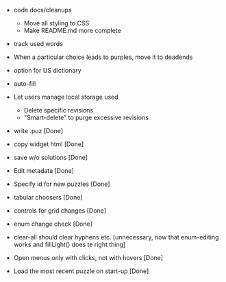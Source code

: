 - code docs/cleanups
  - Move all styling to CSS
  - Make README.md more complete
- track used words
- When a particular choice leads to purples, move it to deadends
- option for US dictionary
- auto-fill
- Let users manage local storage used
  - Delete specific revisions
  - "Smart-delete" to purge excessive revisions

- write .puz [Done]
- copy widget html [Done]
- save w/o solutions [Done]
- Edit metadata [Done]
- Specify id for new puzzles [Done]
- tabular choosers [Done]
- controls for grid changes [Done]
- enum change check [Done]
- clear-all should clear hyphens etc. [unnecessary, now that enum-editing works and fillLight() does te right thing]
- Open menus only with clicks, not with hovers [Done]
- Load the most recent puzzle on start-up [Done]
